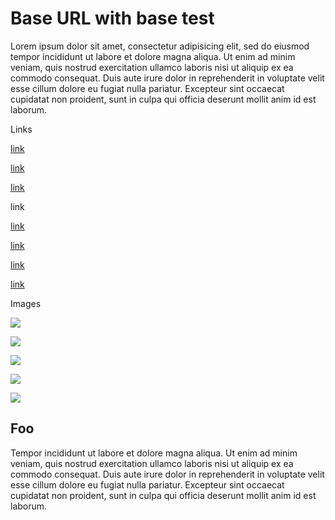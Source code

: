 # Base URL with base test

Lorem ipsum dolor sit amet, consectetur adipisicing elit, sed do eiusmod tempor incididunt ut labore et dolore magna aliqua. Ut enim ad minim veniam, quis nostrud exercitation ullamco laboris nisi ut aliquip ex ea commodo consequat. Duis aute irure dolor in reprehenderit in voluptate velit esse cillum dolore eu fugiat nulla pariatur. Excepteur sint occaecat cupidatat non proident, sunt in culpa qui officia deserunt mollit anim id est laborum.

Links

[link]

[link]

[link]

link

[link][1]

[link][2]

[link][3]

[link][4]

Images

![][5]

![][5]

![][5]

![][6]

![][7]

## Foo

Tempor incididunt ut labore et dolore magna aliqua. Ut enim ad minim veniam, quis nostrud exercitation ullamco laboris nisi ut aliquip ex ea commodo consequat. Duis aute irure dolor in reprehenderit in voluptate velit esse cillum dolore eu fugiat nulla pariatur. Excepteur sint occaecat cupidatat non proident, sunt in culpa qui officia deserunt mollit anim id est laborum.

  [link]: about:/foo/bar/baz.html
  [1]: about:/baz.html#foo
  [2]: about:/foo/bar/baz.html#foo
  [3]: http://test/foo/bar/baz.html
  [4]: https://test/foo/bar/baz.html
  [5]: about:/foo/bar/baz.png
  [6]: http://test/foo/bar/baz.png
  [7]: https://test/foo/bar/baz.png
